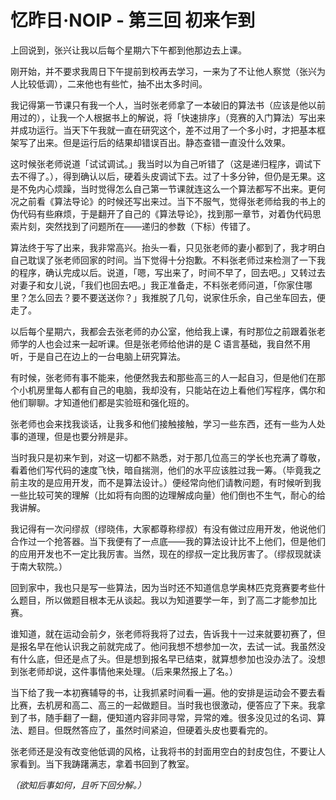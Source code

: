 # 忆昨日·NOIP - 第三回 初来乍到


上回说到，张兴让我以后每个星期六下午都到他那边去上课。

刚开始，并不要求我周日下午提前到校再去学习，一来为了不让他人察觉（张兴为人比较低调），二来他也有些忙，抽不出太多时间。

我记得第一节课只有我一个人，当时张老师拿了一本破旧的算法书（应该是他以前用过的），让我一个人根据书上的解说，将「快速排序」（竞赛的入门算法）写出来并成功运行。当天下午我就一直在研究这个，差不过用了一个多小时，才把基本框架写了出来。但是运行后的结果却错误百出。静态查错一直没什么效果。

这时候张老师说道「试试调试。」我当时以为自己听错了（这是递归程序，调试下去不得了。），得到确认以后，硬着头皮调试下去。过了十多分钟，但仍是无果。这是不免内心烦躁，当时觉得怎么自己第一节课就连这么一个算法都写不出来。更何况之前看《算法导论》的时候还写出来过。当下不服气，觉得张老师给我的书上的伪代码有些麻烦，于是翻开了自己的《算法导论》，找到那一章节，对着伪代码思索片刻，突然找到了问题所在——递归的参数（下标）传错了。

算法终于写了出来，我非常高兴。抬头一看，只见张老师的妻小都到了，我才明白自己耽误了张老师回家的时间。当下觉得十分抱歉。不料张老师过来检测了一下我的程序，确认完成以后。说道，「嗯，写出来了，时间不早了，回去吧。」又转过去对妻子和女儿说，「我们也回去吧。」我正准备走，不料张老师问道，「你家住哪里？怎么回去？要不要送送你？」我推脱了几句，说家住乐余，自己坐车回去，便走了。

以后每个星期六，我都会去张老师的办公室，他给我上课，有时那位之前跟着张老师学的人也会过来一起听课。但是张老师给他讲的是 C 语言基础，我自然不用听，于是自己在边上的一台电脑上研究算法。

有时候，张老师有事不能来，他便然我去和那些高三的人一起自习，但是他们在那个小机房里每人都有自己的电脑，我却没有，只能站在边上看他们写程序，偶尔和他们聊聊。才知道他们都是实验班和强化班的。

张老师也会来找我谈话，让我多和他们接触接触，学习一些东西，还有一些为人处事的道理，但是也要分辨是非。

当时我只是初来乍到，对这一切都不熟悉，对于那几位高三的学长也充满了尊敬，看着他们写代码的速度飞快，暗自揣测，他们的水平应该胜过我一筹。（毕竟我之前主攻的是应用开发，而不是算法设计。）便经常向他们请教问题，有时候听到我一些比较可笑的理解（比如将有向图的边理解成向量）他们倒也不生气，耐心的给我讲解。

我记得有一次问缪叔（缪晓伟，大家都尊称缪叔）有没有做过应用开发，他说他们合作过一个抢答器。当下我便有了一点底——我的算法设计比不上他们，但是他们的应用开发也不一定比我厉害。当然，现在的缪叔一定比我厉害了。（缪叔现就读于南大软院。）

回到家中，我也只是写一些算法，因为当时还不知道信息学奥林匹克竞赛要考些什么题目，所以做题目根本无从谈起。我以为知道要学一年，到了高二才能参加比赛。

谁知道，就在运动会前夕，张老师将我将了过去，告诉我十一过来就要初赛了，但是报名早在他认识我之前就完成了。他问我想不想参加一次，去试一试。我虽然没有什么底，但还是点了头。但是想到报名早已结束，就算想参加也没办法了。没想到张老师却说，这件事情他来处理。（后来果然报上了名。）

当下给了我一本初赛辅导的书，让我抓紧时间看一遍。他的安排是运动会不要去看比赛，去机房和高二、高三的一起做题目。当时我也很激动，便答应了下来。我拿到了书，随手翻了一翻，便知道内容非同寻常，异常的难。很多没见过的名词、算法、题目。但既然答应了，虽然时间紧迫，但硬着头皮也要看完的。

张老师还是没有改变他低调的风格，让我将书的封面用空白的封皮包住，不要让人家看到。当下我踌躇满志，拿着书回到了教室。

*（欲知后事如何，且听下回分解。）*
